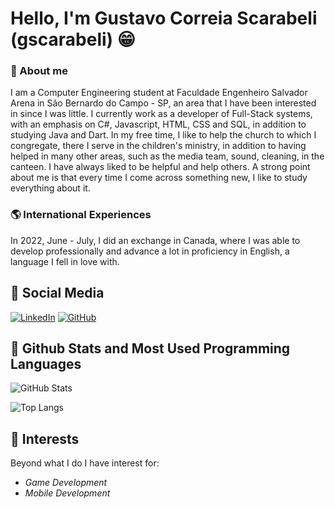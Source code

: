 # Hello, I'm Gustavo Correia Scarabeli (gscarabeli) 😁

### 📕 About me
I am a Computer Engineering student at Faculdade Engenheiro Salvador Arena in São Bernardo do Campo - SP, an area that I have been interested in since I was little. I currently work as a developer of Full-Stack systems, with an emphasis on C#, Javascript, HTML, CSS and SQL, in addition to studying Java and Dart. In my free time, I like to help the church to which I congregate, there I serve in the children's ministry, in addition to having helped in many other areas, such as the media team, sound, cleaning, in the canteen. I have always liked to be helpful and help others. A strong point about me is that every time I come across something new, I like to study everything about it.

### 🌎 International Experiences
In 2022, June - July, I did an exchange in Canada, where I was able to develop professionally and advance a lot in proficiency in English, a language I fell in love with.

## 📱 Social Media
[![LinkedIn](https://img.shields.io/badge/LinkedIn-000?style=for-the-badge&logo=linkedin&logoColor=0E76A8)](https://www.linkedin.com/in/gustavo-scarabeli/) [![GitHub](https://img.shields.io/badge/GitHub-100000?style=for-the-badge&logo=github&logoColor=white)](https://github.com/gscarabeli)

## 💼 Github Stats and Most Used Programming Languages

![GitHub Stats](https://github-readme-stats.vercel.app/api?username=gscarabeli&theme=transparent&bg_color=000&border_color=30A3DC&show_icons=true&icon_color=30A3DC&title_color=E94D5F&text_color=FFF)

![Top Langs](https://github-readme-stats-git-masterrstaa-rickstaa.vercel.app/api/top-langs/?username=gscarabeli&layout=compact&bg_color=000&border_color=30A3DC&title_color=E94D5F&text_color=FFF)

## 🧠 Interests

Beyond what I do I have interest for:

- *Game Development*
- *Mobile Development*

